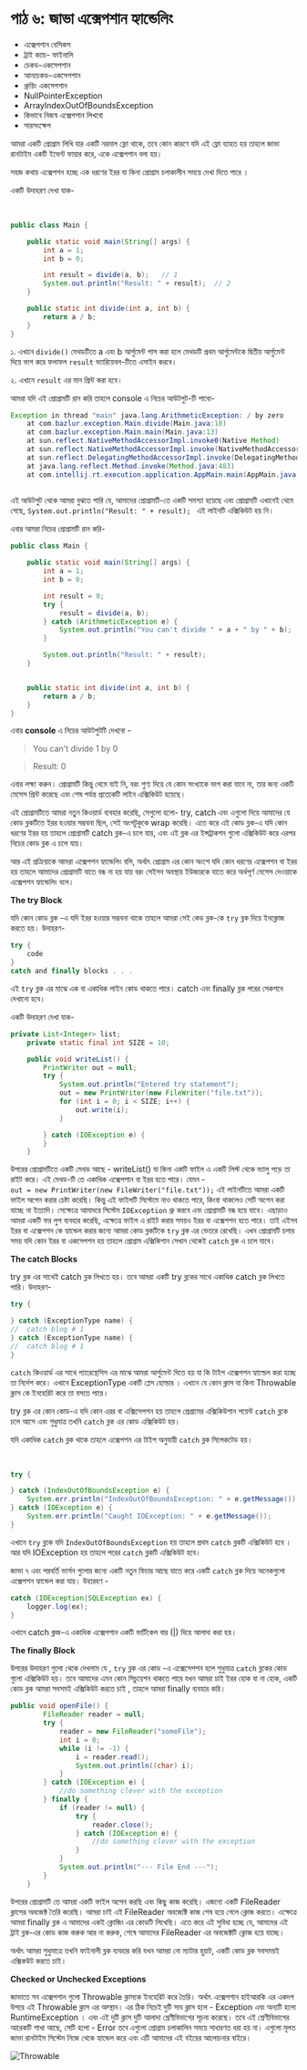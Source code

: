 # পাঠ ৬: জাভা এক্সেপশান হ্যান্ডেলিং

* এক্সেপশান বেসিকস
* ট্রাই ক্যাচ- ফাইনালি
* চেকড-একসেপশান
* আনচেকড-একসেপশান
* থ্রুয়িং একসেপশান
* NullPointerException
* ArrayIndexOutOfBoundsException
* কিভাবে নিজস্ব এক্সেপশান লিখবো
* সারসংক্ষেপ	

আমরা একটি প্রোগ্রাম লিখি যার একটি নরমাল ফ্লো থাকে, তবে কোন কারণে যদি এই ফ্লো ব্যাহত হয় তাহলে জাভা রানটাইম একটি ইভেন্ট  ফায়ার করে, একে এক্সেপশান বলা হয়। 

সহজ কথায় এক্সেপশন হচ্ছে এক ধরণের ইরর যা কিনা প্রোগ্রাম চলাকালীন সময়ে দেখা দিতে পারে । 
  
একটি উদাহরণ দেখা যাক- 

‌‌
```java
public class Main {

    public static void main(String[] args) {
        int a = 1;
        int b = 0;

        int result = divide(a, b);   // ‌1
        System.out.println("Result: " + result);  // 2
    }

    public static int divide(int a, int b) {
        return a / b;
    }
}

```

১.  এখানে `divide()`  মেথডটিতে  a এবং b আর্গুমেন্ট পাস করা হলে  মেথডটি  প্রথম আর্গুমেন্টকে দ্বিতীয় আর্গুমেন্ট দিয়ে ভাগ করে ফলাফল ‌`result` ভ্যারিয়েবল-টিতে এসাইন করবে। 

২. এখানে `result` এর মান  প্রিন্ট করা হবে। 

আমরা যদি এই প্রোগ্রামটি রান করি তাহলে console  এ নিচের আউটপুট-টি পাবো- 

```java
Exception in thread "main" java.lang.ArithmeticException: / by zero
	at com.bazlur.exception.Main.divide(Main.java:18)
	at com.bazlur.exception.Main.main(Main.java:13)
	at sun.reflect.NativeMethodAccessorImpl.invoke0(Native Method)
	at sun.reflect.NativeMethodAccessorImpl.invoke(NativeMethodAccessorImpl.java:62)
	at sun.reflect.DelegatingMethodAccessorImpl.invoke(DelegatingMethodAccessorImpl.java:43)
	at java.lang.reflect.Method.invoke(Method.java:483)
	at com.intellij.rt.execution.application.AppMain.main(AppMain.java:134)
‌
```

এই আউটপুট থেকে আমরা বুঝতে পারি যে, আমাদের প্রোগ্রামটি-তে একটি  সমস্যা হয়েছে এবং প্রোগ্রামটি এখানেই থেমে গেছে,         `System.out.println("Result: " + result); ` এই লাইনটি এক্সিকিউট হয় নি। 


এবার আমরা নিচের প্রোগ্রামটি রান করি- 

```java
public class Main {

    public static void main(String[] args) {
        int a = 1;
        int b = 0;

        int result = 0;
        try {
            result = divide(a, b);
        } catch (ArithmeticException e) {
            System.out.println("You can't divide " + a + " by " + b);
        }

        System.out.println("Result: " + result);
    }


    public static int divide(int a, int b) {
        return a / b;
    }
}
```

এবার **console** এ নিচের আউটপুটটি দেখবো - 

> You can't divide 1 by 0

> Result: 0

এবার লক্ষ্য করুন। প্রোগ্রামটি কিন্তু থেমে যাই নি, বরং   শুণ্য দিয়ে যে কোন সংখ্যাকে ভাগ করা যাবে না, তার জন্য একটি মেসেস প্রিন্ট করেছে এবং শেষ পর্যন্ত প্রত্যেকটি লাইন এক্সিকিউট হয়েছে। 

এই প্রোগ্রামটিতে আমরা  নতুন কিওয়ার্ড ব্যবহার করেছি, সেগুলো হলো-  try, catch 
এবং এগুলো দিয়ে আমাদের যে কোড ব্লকটিতে ইরর হওয়ার সম্ভবনা ছিল, সেই অংগটুকুকে wrap  করেছি। এতে করে এই কোড ব্লক-এ যদি কোন ধরণের ইরর হয় তাহলে  প্রোগ্রামটি catch ব্লক-এ চলে যায়, এবং এই ব্লক এর ইন্সট্রাকশন গুলো এক্সিকিউট করে এরপর নিচের কোড ব্লক এ চলে যায়। 

আর এই প্রক্রিয়াকে আমরা এক্সেপশন হ্যান্ডেলিং বলি, অর্থাৎ প্রোগ্রাম এর কোন অংশে যদি কোন ধরণের এক্সেপশন বা ইরর হয় তাহলে আমাদের প্রোগ্রামটি যাতে বন্ধ না হয় যায় বরং সেইসব অবস্থায় ইউজারকে যাতে করে অর্থপূর্ণ মেসেস দেওয়াকে এক্সেপশন হ্যান্ডেলিং বলে। 

**The try Block**

যদি কোন কোড ব্লক -এ যদি ইরর হওয়ার সম্ভবনা থাকে তাহলে আমরা সেই কেড  ব্লক-কে  `try` ব্লক দিয়ে ইনক্লােজ করতে হয়। 
উদাহরণ- 

```java
try {
    code
}
catch and finally blocks . . .

```
এই `try` ব্লক এর মাঝে এক বা একাধিক লাইন কোড থাকতে পারে।  catch এবং finally ব্লক পরের সেকশনে দেখানো হবে। 

একটি উদাহরণ দেখা যাক- 

```java
private List<Integer> list;
    private static final int SIZE = 10;

    public void writeList() {
        PrintWriter out = null;
        try {
            System.out.println("Entered try statement");
            out = new PrintWriter(new FileWriter("file.txt"));
            for (int i = 0; i < SIZE; i++) {
                out.write(i);
            }

        } catch (IOException e) {
        }
    }

```
উপরের প্রোগ্রামটিতে একটি মেথড আছে - writeList() যা কিনা একটি ফাইল এ একটি লিস্ট থেকে ভ্যালু পড়ে তা রাইট করে।  এই মেথড-টি তে একাধিক এক্সেপশান বা ইরর হতে পারে।  যেমন -  
`out = new PrintWriter(new FileWriter("file.txt"));` এই লাইনটিতে আমরা একটি ফাইল অপেন করার চেষ্টা করেছি। কিন্তু এই ফাইলটি সিস্টেমে নাও থাকতে পারে, কিংবা থাকলেও সেটি অপেন করা যাচ্ছে না ইত্যাদি।  সেক্ষেত্রে আমাদরে সিস্টেম `IOException` থ্রু করবে এবং প্রোগ্রামটি বন্ধ হয়ে যাবে। এছাড়াও আমরা একটি ফর লুপ ব্যবহার করেছি, এক্ষেত্রে ফাইল এ রাইট করার সময়ও ইরর বা এক্সেপশন হতে পারে। তাই এইসব ইরর বা এক্সেপশন কে হ্যান্ডেল করার জন্যে আমরা কোড ব্লকটিকে `try` ব্লক এর ভেতরে রেখেছি। 
এখন প্রোগ্রামটি চলার সময় যদি কোন ইরর বা একসেপশন হয় তাহলে প্রোগ্রাম এক্সিকিশান সেখান থেকেই `catch` ব্লক এ চলে যাবে। 


**The catch Blocks**

try ব্লক এর সাথেই catch ব্লক লিখতে হয়। তবে আমরা একটি try ব্লকের সাথে একাধিক catch ব্লক লিখতে পারি। উদাহরণ- 

```java
try {

} catch (ExceptionType name) {
//  catch blog # 1
} catch (ExceptionType name) {
//  catch blog # 1
}
```
`catch` কিওয়ার্ড এর সাথে প্যারেন্থেসিস এর মাঝে আমরা আর্গুমেন্ট দিতে হয় যা কি টাইপ এক্সেপশন হ্যাল্ডেল করা হচ্ছে তা নির্দেশ করে। 
এখানে ExceptionType একটি প্লেস হোল্ডার । এখানে যে কোন ক্লাস যা কিনা Throwable ক্লাস কে ইনহেরিট করে তা বসতে পারে।

try ব্লক এর কোন কোড-এ যদি কোন এরর বা এক্সিসেপশন হয় তাহলে প্রেগ্রামের এক্সিকিউশান পয়েন্ট `catch` ব্লকে চলে আসে এবং শুধুমাত্র তখনি `catch` ব্লক এর কোড এক্সিকিউট হয়। 

যদি একাধিক `catch` ব্লক থাকে তাহলে এক্সেপশন এর টাইপ অনুযায়ী ‌`catch` ব্লক সিলেকটেড হয়। 

‌‌
```java
try {

} catch (IndexOutOfBoundsException e) {
    System.err.println("IndexOutOfBoundsException: " + e.getMessage());
} catch (IOException e) {
    System.err.println("Caught IOException: " + e.getMessage());
}
```
এখানে  `try` ব্লকে যদি  `IndexOutOfBoundsException`  হয় তাহলে প্রথম `catch` ব্লকটি এক্সিকিউট হবে । আর যদি IOException হয় তাহলে পরের `catch` ব্লকটি এক্সিকিউট হবে। 

জাভা ৭ এবং পরবর্তি ভার্সন গুলোর জন্যে একটি নতুন ফিচার আছে যাতে করে একটি `catch` ব্লক দিয়ে অনেকগুলো এক্সেপশন হ্যান্ডেল করা যায়।  উহারহণ -


```java
catch (IOException|SQLException ex) {
    logger.log(ex);
}
```
এখানে catch ক্লজ-এ একাধিক এক্সেপশান একটি ভার্টিকেল বার (|) দিয়ে আলাদা করা হয়। 

**The finally Block**

উপরের উদাহরণ গুলো থেকে দেখলাম যে , `try` ব্লক এর কোড -এ এক্সেসেপশন হলে শুধুমাত্র ‌`catch` ব্লকের কোড গুলো এক্সিকিউট হয়।  তবে আমাদের এমন কোন সিচুয়েশন থাকতে পারে যখন আমরা চাই ইরর হোক বা না হোক, একটি কোড ব্লক আমরা সবসমই এক্সিকিউট করতে চাই , তাহলে আমরা finally ব্যবহার করি। 

```java
public void openFile() {
        FileReader reader = null;
        try {
            reader = new FileReader("someFile");
            int i = 0;
            while (i != -1) {
                i = reader.read();
                System.out.println((char) i);
            }
        } catch (IOException e) {
            //do something clever with the exception
        } finally {
            if (reader != null) {
                try {
                    reader.close();
                } catch (IOException e) {
                    //do something clever with the exception
                }
            }
            System.out.println("--- File End ---");
        }
    }
```
উপরের প্রোগ্রামটি তে আমরা একটি ফাইল অপেন করছি এবং কিছু কাজ করেছি। এজন্যে একটি FileReader ক্লাসের অবজেক্ট তৈরি করেছি। আমরা চাই এই FileReader অবজেক্টি কাজ শেষ হয়ে গেলে ক্লোজ করতে।  এক্ষেত্রে আমরা finally ব্লক এ আমাদের একই ক্লোজিং এর কোডটি লিখেছি। এতে করে এই সুবিধা হচ্ছে যে, আমাদের এই ট্রাই ব্লক-এর কোড কাজ করুক আর না করুক, শেষে আমাদের FileReader এর অবজেক্টটি ক্লোজ হয়ে যাচ্ছে। 

অর্থাৎ আমরা শুধুমাত্রে তখনি ফাইনালী ব্লক ব্যবহার করি যখন আমরা নো ম্যাটার হুয়াট, একটি কোড ব্লক সবসময়ই এক্সিকউট করতে চাই। 


**Checked or Unchecked Exceptions**

জাভাতে সব এক্সেপশান গুলো  Throwable ক্লাসকে ইনহেরিট করে তৈরি। অর্থাৎ এক্সেপশান হাইআরকি এর একদপ উপরে এই Throwable ক্লাস এর অব্স্থান। এর ঠিক নিচেই দুটি সাব ক্লাস হলে - Exception এবং অন্যটি হলো RuntimeException । এবং এই দুটি ক্লাস দুটি আলাদা শ্রেণীবিভাগের সূচনা করেছে।  তবে এই শ্রেণীবিভাগের আরেকটি শাখা আছে, সেটি হলো - Error 
তবে এগুলো প্রোগ্রাম চলাকালিন সময়ে সাধারণত ধরা হয় না। এগুলো মূলত জাভা রানটাইম সিস্টেম নিজে থেকে হ্যান্ডেল করে এবং এটি আমাদের এই বইয়ের আলোচনার বাইরে। 

![Throwable](images/Throwable.png)































